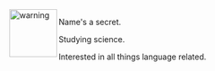 <img src="https://user-images.githubusercontent.com/68310182/124480884-d4b39200-ddfb-11eb-8560-f88c901b5c8e.jpeg" alt="warning" width="85" align="left"/>

Name's a secret. 

Studying science. 

Interested in all things language related. 

